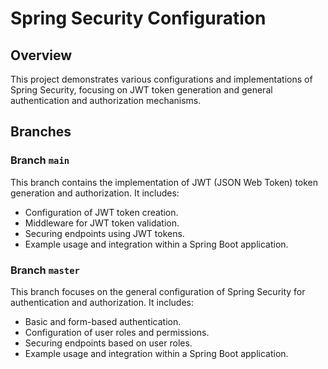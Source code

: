 # Spring Security Configuration

## Overview
This project demonstrates various configurations and implementations of Spring Security, focusing on JWT token generation and general authentication and authorization mechanisms.

## Branches

### Branch `main`
This branch contains the implementation of JWT (JSON Web Token) token generation and authorization. It includes:
- Configuration of JWT token creation.
- Middleware for JWT token validation.
- Securing endpoints using JWT tokens.
- Example usage and integration within a Spring Boot application.

### Branch `master`
This branch focuses on the general configuration of Spring Security for authentication and authorization. It includes:
- Basic and form-based authentication.
- Configuration of user roles and permissions.
- Securing endpoints based on user roles.
- Example usage and integration within a Spring Boot application.
